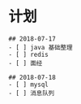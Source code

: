 
# 计划
	## 2018-07-17
	- [ ] java 基础整理
	- [ ] redis
	- [ ] 面经

	## 2018-07-18
	- [ ] mysql
	- [ ] 消息队列